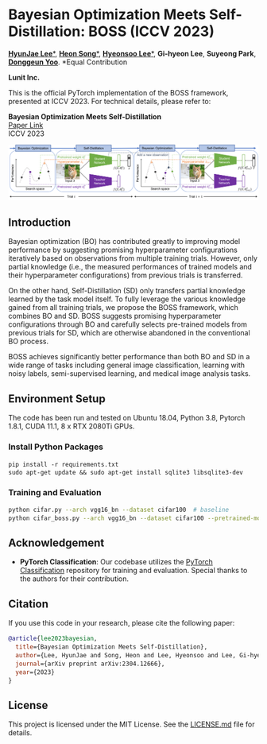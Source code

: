 # Bayesian Optimization Meets Self-Distillation: BOSS (ICCV 2023)

[**HyunJae Lee***](https://scholar.google.com/citations?&user=m2mp1A8AAAAJ), [**Heon Song***](https://scholar.google.com/citations?&user=r_TfBoEAAAAJ), [**Hyeonsoo Lee***](https://scholar.google.com/citations?&user=BV-AwjoAAAAJ), **Gi-hyeon Lee**, **Suyeong Park**, [**Donggeun Yoo**](https://scholar.google.com/citations?user=10f-fEYAAAAJ).
*Equal Contribution

**Lunit Inc.**  

This is the official PyTorch implementation of the BOSS framework, presented at ICCV 2023. For technical details, please refer to:

**Bayesian Optimization Meets Self-Distillation**  
[Paper Link](https://arxiv.org/abs/2304.12666)  
ICCV 2023

![Overview](utils/images/method.png)

## Introduction

Bayesian optimization (BO) has contributed greatly to improving model performance by suggesting promising hyperparameter configurations iteratively based on observations from multiple training trials. However, only partial knowledge (i.e., the measured performances of trained models and their hyperparameter configurations) from previous trials is transferred.

On the other hand, Self-Distillation (SD) only transfers partial knowledge learned by the task model itself. To fully leverage the various knowledge gained from all training trials, we propose the BOSS framework, which combines BO and SD. BOSS suggests promising hyperparameter configurations through BO and carefully selects pre-trained models from previous trials for SD, which are otherwise abandoned in the conventional BO process.

BOSS achieves significantly better performance than both BO and SD in a wide range of tasks including general image classification, learning with noisy labels, semi-supervised learning, and medical image analysis tasks.

## Environment Setup

The code has been run and tested on Ubuntu 18.04, Python 3.8, Pytorch 1.8.1, CUDA 11.1, 8 x RTX 2080Ti GPUs.

### Install Python Packages

```shell script
pip install -r requirements.txt
sudo apt-get update && sudo apt-get install sqlite3 libsqlite3-dev
```

### Training and Evaluation

```bash
python cifar.py --arch vgg16_bn --dataset cifar100  # baseline
python cifar_boss.py --arch vgg16_bn --dataset cifar100 --pretrained-mode  # BOSS
```

## Acknowledgement

- **PyTorch Classification**: Our codebase utilizes the [PyTorch Classification](https://github.com/bearpaw/pytorch-classification) repository for training and evaluation. Special thanks to the authors for their contribution.

## Citation

If you use this code in your research, please cite the following paper:

```bibtex
@article{lee2023bayesian,
  title={Bayesian Optimization Meets Self-Distillation},
  author={Lee, HyunJae and Song, Heon and Lee, Hyeonsoo and Lee, Gi-hyeon and Park, Suyeong and Yoo, Donggeun},
  journal={arXiv preprint arXiv:2304.12666},
  year={2023}
}
```

## License

This project is licensed under the MIT License. See the [LICENSE.md](LICENSE.md) file for details.
